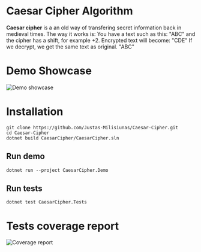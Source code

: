 # Caesar Cipher Algorithm

**Caesar cipher** is a an old way of transfering secret information back in medieval times.
The way it works is:
You have a text such as this:
"ABC"
and the cipher has a shift, for example +2.
Encrypted text will become:
"CDE"
If we decrypt, we get the same text as original.
"ABC"


# Demo Showcase

![Demo showcase](https://i.imgur.com/HSgBLMX.gif)

# Installation

    git clone https://github.com/Justas-Milisiunas/Caesar-Cipher.git
    cd Caesar-Cipher
    dotnet build CaesarCipher/CaesarCipher.sln

## Run demo

    dotnet run --project CaesarCipher.Demo 

## Run tests

    dotnet test CaesarCipher.Tests

# Tests coverage report

![Coverage report](https://i.imgur.com/40sFdqj.png)
